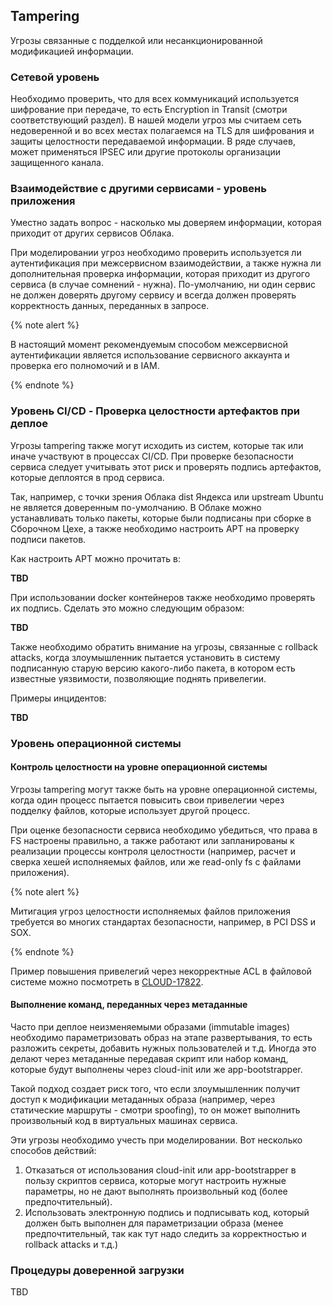 ## Tampering

Угрозы связанные с подделкой или несанкционированной модификацией информации.

### Сетевой уровень

Необходимо проверить, что для всех коммуникаций используется шифрование при передаче, то есть Encryption in Transit (смотри соответствующий раздел). В нашей модели угроз мы считаем сеть недоверенной и во всех местах полагаемся на TLS для шифрования и защиты целостности передаваемой информации. В ряде случаев, может применяться IPSEC или другие протоколы организации защищенного канала.

### Взаимодействие с другими сервисами - уровень приложения

Уместно задать вопрос - насколько мы доверяем информации, которая приходит от других сервисов Облака.

При моделировании угроз необходимо проверить используется ли аутентификация при межсервисном взаимодействии, а также нужна ли дополнительная проверка информации, которая приходит из другого сервиса (в случае сомнений - нужна). По-умолчанию, ни один сервис не должен доверять другому сервису и всегда должен проверять корректность данных, переданных в запросе.

{% note alert %}

В настоящий момент рекомендуемым способом межсервисной аутентификации является использование сервисного аккаунта и проверка его полномочий и в IAM.

{% endnote %}

### Уровень CI/CD - Проверка целостности артефактов при деплое

Угрозы tampering также могут исходить из систем, которые так или иначе участвуют в процессах CI/CD. При проверке безопасности сервиса следует учитывать этот риск и проверять подпись артефактов, которые деплоятся в прод сервиса.

Так, например, с точки зрения Облака dist Яндекса или upstream Ubuntu не является доверенным по-умолчанию. В Облаке можно устанавливать только пакеты, которые были подписаны при сборке в Сборочном Цехе, а также необходимо настроить APT на проверку подписи пакетов.

Как настроить APT можно прочитать в:

**TBD**

При использовании docker контейнеров также необходимо проверять их подпись. Сделать это можно следующим образом:

**TBD**

Также необходимо обратить внимание на угрозы, связанные с rollback attacks, когда злоумышленник пытается установить в систему подписанную старую версию какого-либо пакета, в котором есть известные уязвимости, позволяющие поднять привелегии.

Примеры инцидентов:

**TBD**

### Уровень операционной системы

#### Контроль целостности на уровне операционной системы

Угрозы tampering могут также быть на уровне операционной системы, когда один процесс пытается повысить свои привелегии через подделку файлов, которые использует другой процесс.

При оценке безопасности сервиса необходимо убедиться, что права в FS настроены правильно, а также работают или запланированы к реализации процессы контроля целостности (например, расчет и сверка хешей исполняемых файлов, или же read-only fs с файлами приложения).

{% note alert %}

Митигация угроз целостности исполняемых файлов приложения требуется во многих стандартах безопасности, например, в PCI DSS и SOX.

{% endnote %}

Пример повышения привелегий через некорректные ACL в файловой системе можно посмотреть в [CLOUD-17822](https://st.yandex-team.ru/CLOUD-17822).

#### Выполнение команд, переданных через метаданные

Часто при деплое неизменяемыми образами (immutable images) необходимо параметризовать образ на этапе развертывания, то есть разложить секреты, добавить нужных пользователей и т.д. Иногда это делают через метаданные передавая скрипт или набор команд, которые будут выполнены через cloud-init или же app-bootstrapper.

Такой подход создает риск того, что если злоумышленник получит доступ к модификации метаданных образа (например, через статические маршруты - смотри spoofing), то он может выполнить произвольный код в виртуальных машинах сервиса.

Эти угрозы необходимо учесть при моделировании. Вот несколько способов действий:

1. Отказаться от использования cloud-init или app-bootstrapper в пользу скриптов сервиса, которые могут настроить нужные параметры, но не дают выполнять произвольный код (более предпочтительный).
2. Использовать электронную подпись и подписывать код, который должен быть выполнен для параметризации образа (менее предпочтительный, так как тут надо следить за корректностью и rollback attacks и т.д.)

### Процедуры доверенной загрузки

TBD
